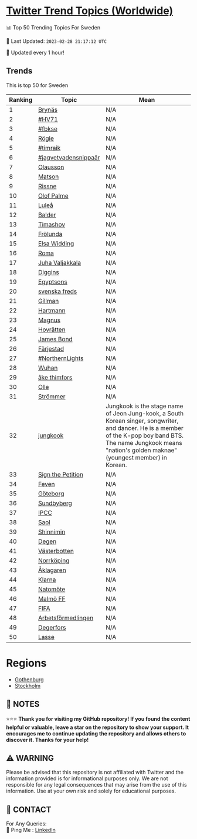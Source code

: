 [Twitter Trend Topics (Worldwide)](https://github.com/ErcinDedeoglu/Twitter-Trend-Topics)
==========


📊 Top 50 Trending Topics For Sweden

📆 Last Updated: `2023-02-28 21:17:12 UTC`

🔧 Updated every 1 hour!


## Trends

This is top 50 for Sweden

| Ranking | Topic | Mean |
| ------- | ------------ | ------------ |
| 1 | [Brynäs](http://twitter.com/search?q=Bryn%c3%a4s) | N/A |
| 2 | [#HV71](http://twitter.com/search?q=%23HV71) | N/A |
| 3 | [#fbkse](http://twitter.com/search?q=%23fbkse) | N/A |
| 4 | [Rögle](http://twitter.com/search?q=R%c3%b6gle) | N/A |
| 5 | [#timraik](http://twitter.com/search?q=%23timraik) | N/A |
| 6 | [#jagvetvadensnippaär](http://twitter.com/search?q=%23jagvetvadensnippa%c3%a4r) | N/A |
| 7 | [Olausson](http://twitter.com/search?q=Olausson) | N/A |
| 8 | [Matson](http://twitter.com/search?q=Matson) | N/A |
| 9 | [Rissne](http://twitter.com/search?q=Rissne) | N/A |
| 10 | [Olof Palme](http://twitter.com/search?q=Olof+Palme) | N/A |
| 11 | [Luleå](http://twitter.com/search?q=Lule%c3%a5) | N/A |
| 12 | [Balder](http://twitter.com/search?q=Balder) | N/A |
| 13 | [Timashov](http://twitter.com/search?q=Timashov) | N/A |
| 14 | [Frölunda](http://twitter.com/search?q=Fr%c3%b6lunda) | N/A |
| 15 | [Elsa Widding](http://twitter.com/search?q=Elsa+Widding) | N/A |
| 16 | [Roma](http://twitter.com/search?q=Roma) | N/A |
| 17 | [Juha Valjakkala](http://twitter.com/search?q=Juha+Valjakkala) | N/A |
| 18 | [Diggins](http://twitter.com/search?q=Diggins) | N/A |
| 19 | [Egyptsons](http://twitter.com/search?q=Egyptsons) | N/A |
| 20 | [svenska freds](http://twitter.com/search?q=svenska+freds) | N/A |
| 21 | [Gillman](http://twitter.com/search?q=Gillman) | N/A |
| 22 | [Hartmann](http://twitter.com/search?q=Hartmann) | N/A |
| 23 | [Magnus](http://twitter.com/search?q=Magnus) | N/A |
| 24 | [Hovrätten](http://twitter.com/search?q=Hovr%c3%a4tten) | N/A |
| 25 | [James Bond](http://twitter.com/search?q=James+Bond) | N/A |
| 26 | [Färjestad](http://twitter.com/search?q=F%c3%a4rjestad) | N/A |
| 27 | [#NorthernLights](http://twitter.com/search?q=%23NorthernLights) | N/A |
| 28 | [Wuhan](http://twitter.com/search?q=Wuhan) | N/A |
| 29 | [åke thimfors](http://twitter.com/search?q=%c3%a5ke+thimfors) | N/A |
| 30 | [Olle](http://twitter.com/search?q=Olle) | N/A |
| 31 | [Strömmer](http://twitter.com/search?q=Str%c3%b6mmer) | N/A |
| 32 | [jungkook](http://twitter.com/search?q=jungkook) | Jungkook is the stage name of Jeon Jung-kook, a South Korean singer, songwriter, and dancer. He is a member of the K-pop boy band BTS. The name Jungkook means "nation's golden maknae" (youngest member) in Korean. |
| 33 | [Sign the Petition](http://twitter.com/search?q=Sign+the+Petition) | N/A |
| 34 | [Feven](http://twitter.com/search?q=Feven) | N/A |
| 35 | [Göteborg](http://twitter.com/search?q=G%c3%b6teborg) | N/A |
| 36 | [Sundbyberg](http://twitter.com/search?q=Sundbyberg) | N/A |
| 37 | [IPCC](http://twitter.com/search?q=IPCC) | N/A |
| 38 | [Saol](http://twitter.com/search?q=Saol) | N/A |
| 39 | [Shinnimin](http://twitter.com/search?q=Shinnimin) | N/A |
| 40 | [Degen](http://twitter.com/search?q=Degen) | N/A |
| 41 | [Västerbotten](http://twitter.com/search?q=V%c3%a4sterbotten) | N/A |
| 42 | [Norrköping](http://twitter.com/search?q=Norrk%c3%b6ping) | N/A |
| 43 | [Åklagaren](http://twitter.com/search?q=%c3%85klagaren) | N/A |
| 44 | [Klarna](http://twitter.com/search?q=Klarna) | N/A |
| 45 | [Natomöte](http://twitter.com/search?q=Natom%c3%b6te) | N/A |
| 46 | [Malmö FF](http://twitter.com/search?q=Malm%c3%b6+FF) | N/A |
| 47 | [FIFA](http://twitter.com/search?q=FIFA) | N/A |
| 48 | [Arbetsförmedlingen](http://twitter.com/search?q=Arbetsf%c3%b6rmedlingen) | N/A |
| 49 | [Degerfors](http://twitter.com/search?q=Degerfors) | N/A |
| 50 | [Lasse](http://twitter.com/search?q=Lasse) | N/A |



# Regions

* [Gothenburg](</Sweden/Gothenburg.md>)
* [Stockholm](</Sweden/Stockholm.md>)



## 📝 NOTES

⭐⭐⭐ **Thank you for visiting my GitHub repository! If you found the content helpful or valuable, leave a star on the repository to show your support. It encourages me to continue updating the repository and allows others to discover it. Thanks for your help!**


## ⚠️ WARNING

Please be advised that this repository is not affiliated with Twitter and the information provided is for informational purposes only. We are not responsible for any legal consequences that may arise from the use of this information. Use at your own risk and solely for educational purposes.


## 📨 CONTACT

 For Any Queries:  
            🏓 Ping Me : [LinkedIn](https://www.linkedin.com/in/ercindedeoglu/)
